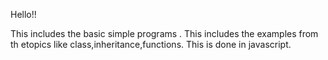 Hello!!

This includes the basic simple programs .
This includes the examples from th etopics like class,inheritance,functions.
This is done in javascript.

